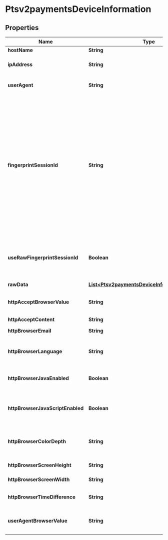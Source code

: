 
# Ptsv2paymentsDeviceInformation

## Properties
Name | Type | Description | Notes
------------ | ------------- | ------------- | -------------
**hostName** | **String** | DNS resolved hostname from &#x60;ipAddress&#x60;. |  [optional]
**ipAddress** | **String** | IP address of the customer.  #### Used by **Authorization, Capture, and Credit** Optional field.  |  [optional]
**userAgent** | **String** | Customer’s browser as identified from the HTTP header data. For example, &#x60;Mozilla&#x60; is the value that identifies the Netscape browser.  |  [optional]
**fingerprintSessionId** | **String** | Field that contains the session ID that you send to Decision Manager to obtain the device fingerprint information. The string can contain uppercase and lowercase letters, digits, hyphen (-), and underscore (_). However, do not use the same uppercase and lowercase letters to indicate different session IDs.  The session ID must be unique for each merchant ID. You can use any string that you are already generating, such as an order number or web session ID.  The session ID must be unique for each page load, regardless of an individual’s web session ID. If a user navigates to a profiled page and is assigned a web session, navigates away from the profiled page, then navigates back to the profiled page, the generated session ID should be different and unique. You may use a web session ID, but it is preferable to use an application GUID (Globally Unique Identifier). This measure ensures that a unique ID is generated every time the page is loaded, even if it is the same user reloading the page.  |  [optional]
**useRawFingerprintSessionId** | **Boolean** | Boolean that indicates whether request contains the device fingerprint information. Values: - &#x60;true&#x60;: Use raw fingerprintSessionId when looking up device details. - &#x60;false&#x60; (default): Use merchant id + fingerprintSessionId as the session id for Device detail collection.  |  [optional]
**rawData** | [**List&lt;Ptsv2paymentsDeviceInformationRawData&gt;**](Ptsv2paymentsDeviceInformationRawData.md) |  |  [optional]
**httpAcceptBrowserValue** | **String** | Value of the Accept header sent by the customer’s web browser. **Note** If the customer’s browser provides a value, you must include it in your request.  |  [optional]
**httpAcceptContent** | **String** | The exact content of the HTTP accept header.  |  [optional]
**httpBrowserEmail** | **String** | Email address set in the customer’s browser, which may differ from customer email.  |  [optional]
**httpBrowserLanguage** | **String** | Value represents the browser language as defined in IETF BCP47. Example:en-US, refer  https://en.wikipedia.org/wiki/IETF_language_tag for more details.  |  [optional]
**httpBrowserJavaEnabled** | **Boolean** | A Boolean value that represents the ability of the cardholder browser to execute Java. Value is returned from the navigator.javaEnabled property. Possible Values:True/False  |  [optional]
**httpBrowserJavaScriptEnabled** | **Boolean** | A Boolean value that represents the ability of the cardholder browser to execute JavaScript. Possible Values:True/False. **Note**: Merchants should be able to know the values from fingerprint details of cardholder&#39;s browser.  |  [optional]
**httpBrowserColorDepth** | **String** | Value represents the bit depth of the color palette for displaying images, in bits per pixel. Example : 24, refer https://en.wikipedia.org/wiki/Color_depth for more details  |  [optional]
**httpBrowserScreenHeight** | **String** | Total height of the Cardholder&#39;s scree in pixels, example: 864.  |  [optional]
**httpBrowserScreenWidth** | **String** | Total width of the cardholder&#39;s screen in pixels. Example: 1536.  |  [optional]
**httpBrowserTimeDifference** | **String** | Time difference between UTC time and the cardholder browser local time, in minutes, Example:300  |  [optional]
**userAgentBrowserValue** | **String** | Value of the User-Agent header sent by the customer’s web browser. Note If the customer’s browser provides a value, you must include it in your request.  |  [optional]



